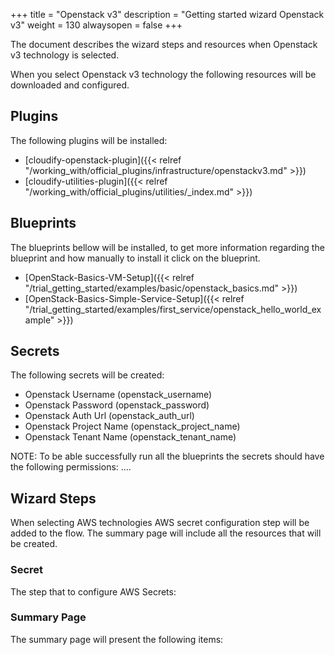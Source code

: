 +++
title = "Openstack v3"
description = "Getting started wizard Openstack v3"
weight = 130
alwaysopen = false
+++

The document describes the wizard steps and resources when Openstack v3 technology is selected.

When you select Openstack v3 technology the following resources will be downloaded and configured.

## Plugins

The following plugins will be installed:

* [cloudify-openstack-plugin]({{< relref "/working_with/official_plugins/infrastructure/openstackv3.md" >}})
* [cloudify-utilities-plugin]({{< relref "/working_with/official_plugins/utilities/_index.md" >}})


## Blueprints

The blueprints bellow will be installed, to get more information regarding the blueprint and how manually to install it click on the blueprint.

* [OpenStack-Basics-VM-Setup]({{< relref "/trial_getting_started/examples/basic/openstack_basics.md" >}})
* [OpenStack-Basics-Simple-Service-Setup]({{< relref "/trial_getting_started/examples/first_service/openstack_hello_world_example" >}})

## Secrets

The following secrets will be created:

* Openstack Username (openstack_username)
* Openstack Password (openstack_password)
* Openstack Auth Url (openstack_auth_url)
* Openstack Project Name (openstack_project_name)
* Openstack Tenant Name (openstack_tenant_name)

NOTE: To be able successfully run all the blueprints the secrets should have the following permissions:
....

## Wizard Steps

When selecting AWS technologies AWS secret configuration step will be added to the flow. The summary page will include all the resources that will be created.
 
### Secret

The step that to configure AWS Secrets:


### Summary Page

The summary page will present the following items:
